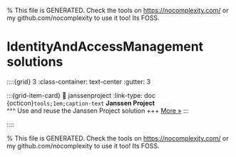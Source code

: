 
% This file is GENERATED. Check the tools on https://nocomplexity.com/ or my github.com/nocomplexity to use it too! Its FOSS. 

# IdentityAndAccessManagement solutions 
::::{grid} 3
:class-container: text-center
:gutter: 3 

:::{grid-item-card}
:link: janssenproject
:link-type: doc
{octicon}`tools;1em;caption-text` **Janssen Project**        
^^^
Use and reuse the Janssen Project solution
+++
[More »](janssenproject)
:::

::::


% This file is GENERATED. Check the tools on https://nocomplexity.com/ or my github.com/nocomplexity to use it too! Its FOSS. 

